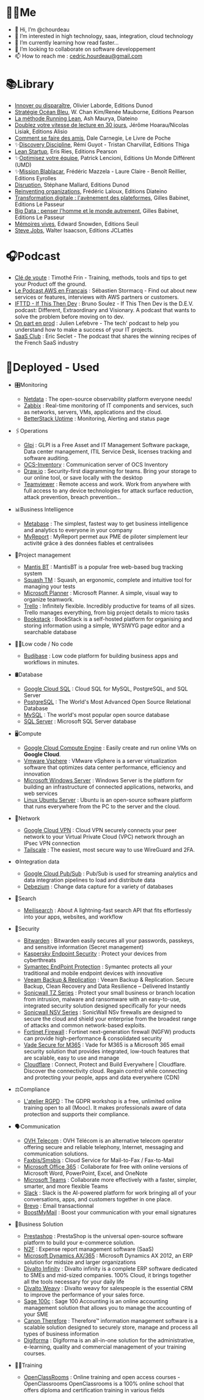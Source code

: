 # 👨🏻Me
- 👋 Hi, I’m @chourdeau
- 👀 I’m interested in high technology, saas, integration, cloud technology
- 🌱 I’m currently learning how read faster...
- 💞️ I’m looking to collaborate on software developpement
- 📫 How to reach me : cedric.hourdeau@gmail.com

# 📚Library

* [Innover ou disparaître](https://www.dunod.com/entreprise-et-economie/innover-ou-disparaitre-lab-pour-remettre-innovation-au-coeur-entreprise), Olivier Laborde, Editions Dunod
* [Stratégie Océan Bleu](https://www.amazon.fr/dp/2744066303?_encoding=UTF8&psc=1&ref_=cm_sw_r_cp_ud_dp_58SPAJJF61RM8367S8MG), W. Chan Kim/Renée Mauborne, Editions Pearson
* [La méthode Running Lean](https://www.amazon.fr/m%C3%A9thode-Running-Lean-Transformer-succ%C3%A8s/dp/2354561237), Ash Maurya, Diateino
* [Doublez votre vitesse de lecture en 30 jours](https://www.amazon.fr/Doublez-votre-vitesse-lecture-jours/dp/2379353131), Jérôme Hoarau/Nicolas Lisiak, Editions Alisio
* [Comment se faire des amis](https://www.amazon.fr/Comment-faire-amis-Dale-Carnegie/dp/2253009105), Dale Carnegie, Le Livre de Poche
* ✨[Discovery Discipline](https://discovery-discipline.com/), Rémi Guyot - Tristan Charvillat, Editions Thiga
* [Lean Startup](https://www.amazon.fr/Lean-start-up-Eric-Ries/dp/2744065080), Eris Ries, Editions Pearson
* ✨[Optimisez votre équipe](https://www.amazon.fr/Optimisez-votre-%C3%A9quipe-Patrick-Lencioni/dp/2892256038), Patrick Lencioni, Editions Un Monde Différent (UMD)
* ✨[Mission Blablacar](https://missionblablacar.com/), Frédéric Mazzela - Laure Claire - Benoît Reillier, Editions Eyrolles
* [Disruption](https://www.amazon.fr/Disruption-Intelligence-artificielle-salariat-augment%C3%A9e/dp/2100804278), Stéphane Mallard, Editions Dunod
* [Reinventing organizations](https://www.amazon.fr/Reinventing-Organizations-communaut%C3%A9s-travail-inspir%C3%A9es/dp/2354561059), Frédéric Laloux, Editions Diateino
* [Transformation digitale : l'avènement des plateformes](https://www.amazon.fr/Transformation-digitale-plateformes-Gilles-Babinet/dp/2368904867), Gilles Babinet, Editions Le Passeur
* [Big Data : penser l'homme et le monde autrement](https://www.amazon.fr/Data-penser-lhomme-monde-autrement/dp/2368902600),  Gilles Babinet, Editions Le Passeur
* [Mémoires vives](https://www.amazon.fr/M%C3%A9moires-Vives-Edward-Snowden/dp/2021441040), Edward Snowden, Editions Seuil
* [Steve Jobs](https://www.amazon.fr/Steve-Jobs-Walter-Isaacson/dp/2709638320), Walter Isaacson, Editions JCLattès

# 🎧Podcast

* [Clé de voute](https://open.spotify.com/show/5tpiUiSrTL072tVI9561fv?si=1cf92252fff64102) : Timothé Frin - Training, methods, tools and tips to get your Product off the ground.
* [Le Podcast AWS en Français](https://open.spotify.com/show/3umN5VMtFF433w1pTILetT?si=47c29f9de9af44bc) : Sébastien Stormacq - Find out about new services or features, interviews with AWS partners or customers.
* [IFTTD - If This Then Dev](https://open.spotify.com/show/7nda7u8PGTU2AfpLZ9ZR9Z?si=885e0073bac847f1) : Bruno Soulez - If This Then Dev is the D.E.V. podcast: Different, Extraordinary and Visionary. A podcast that wants to solve the problem before moving on to dev.
* [On part en prod](https://open.spotify.com/show/2gOOKWGopaZlieRTHso4qi?si=d3c803f0586c4a94) : Julien Lefebvre - The tech' podcast to help you understand how to make a success of your IT projects.
* [SaaS Club](https://open.spotify.com/show/34TFvFIn0IjqKQn1h8lUAS?si=9e2d89dce46e4d3a) : Eric Seclet - The podcast that shares the winning recipes of the French SaaS industry

# 🚀Deployed - Used
* 🎛️Monitoring
  * [Netdata](https://github.com/netdata/netdata) : The open-source observability platform everyone needs!
  * [Zabbix](https://github.com/zabbix/zabbix) : Real-time monitoring of IT components and services, such as networks, servers, VMs, applications and the cloud.
  * [BetterStack Uptime](https://betterstack.com/uptime) : Monitoring, Alerting and status page
* 🖇️Operations
  * [Glpi](https://github.com/glpi-project/glpi) : GLPI is a Free Asset and IT Management Software package, Data center management, ITIL Service Desk, licenses tracking and software auditing.
  * [OCS-Inventory](https://github.com/OCSInventory-NG/OCSInventory-Server) : Communication server of OCS Inventory
  * [Draw.io](https://app.diagrams.net/) : Security-first diagramming for teams. Bring your storage to our online tool, or save locally with the desktop
  * [Teamviewer](https://www.teamviewer.com/en-us/) : Remote access and work. Work from anywhere with full access to any device technologies for attack surface reduction, attack prevention, breach prevention...
  
* 📊Business Intelligence
  * [Metabase](https://github.com/metabase/metabase) : The simplest, fastest way to get business intelligence and analytics to everyone in your company
  * [MyReport](https://www.myreport.fr/) : MyReport permet aux PME de piloter simplement leur activité grâce à des données fiables et centralisées
    
* 🧩Project management
  * [Mantis BT](https://github.com/mantisbt/mantisbt) : MantisBT is a popular free web-based bug tracking system
  * [Squash TM](https://gitlab.com/henixdevelopment/open-source/squash) : Squash, an ergonomic, complete and intuitive tool for managing your tests
  * [Microsoft Planner](https://tasks.office.com/) : Microsoft Planner. A simple, visual way to organize teamwork.
  * [Trello](https://trello.com/home.html) : Infinitely flexible. Incredibly productive for teams of all sizes. Trello manages everything, from big project details to micro tasks
  * [Bookstack](https://www.bookstackapp.com/) : BookStack is a self-hosted platform for organising and storing information using a simple, WYSIWYG page editor and a searchable database
    
* 👩‍💻Low code / No code
  * [Budibase](https://github.com/Budibase/budibase) : Low code platform for building business apps and workflows in minutes.
    
* 🛢️Database
  * [Google Cloud SQL](https://cloud.google.com/sql/) : Cloud SQL for MySQL, PostgreSQL, and SQL Server
  * [PostgreSQL](https://www.postgresql.org/) : The World's Most Advanced Open Source Relational Database
  * [MySQL](https://www.mysql.com/fr) : The world's most popular open source database
  * [SQL Server](https://www.microsoft.com/en-us/sql-server/) : Microsoft SQL Server database

* 🖥️Compute
  * [Google Cloud Compute Engine](https://cloud.google.com/products/compute/) : Easily create and run online VMs on **Google Cloud**.
  * [Vmware Vsphere](https://www.vmware.com/products/vsphere.html) : VMware vSphere is a server virtualization software that optimizes data center performance, efficiency and innovation
  * [Microsoft Windows Server](https://www.microsoft.com/fr-fr/windows-server) : Windows Server is the platform for building an infrastructure of connected applications, networks, and web services
  * [Linux Ubuntu Server](https://www.ubuntu-fr.org/) : Ubuntu is an open-source software platform that runs everywhere from the PC to the server and the cloud.
   
* 📶Network
  * [Google Cloud VPN](https://cloud.google.com/network-connectivity/docs/vpn/concepts/overview) : Cloud VPN securely connects your peer network to your Virtual Private Cloud (VPC) network through an IPsec VPN connection
  * [Tailscale](https://github.com/tailscale/tailscale) : The easiest, most secure way to use WireGuard and 2FA.
    
* ⚙️Integration data
  * [Google Cloud Pub/Sub](https://cloud.google.com/pubsub/docs/overview) : Pub/Sub is used for streaming analytics and data integration pipelines to load and distribute data
  * [Debezium](https://github.com/debezium/debezium) : Change data capture for a variety of databases

* 🔎Search
  * [Meilisearch](https://www.meilisearch.com/) : About A lightning-fast search API that fits effortlessly into your apps, websites, and workflow

* 🔑Security
  * [Bitwarden](https://github.com/bitwarden/web) : Bitwarden easily secures all your passwords, passkeys, and sensitive information (Secret management)
  * [Kaspersky Endpoint Security](https://www.kaspersky.fr/enterprise-security/endpoint) : Protect your devices from cyberthreats
  * [Symantec EndPoint Protection](https://www.broadcom.com/products/cybersecurity/endpoint) : Symantec protects all your traditional and mobile endpoint devices with innovative 
  * [Veeam Backup & Replication](https://www.veeam.com/vm-backup-recovery-replication-software.html) : Veeam Backup & Replication. Secure Backup, Clean Recovery and Data Resilience – Delivered Instantly
  * [Sonicwall TZ Series](https://www.sonicwall.com/products/firewalls/entry-level/) : Protect your small business or branch location from intrusion, malware and ransomware with an easy-to-use, integrated security solution designed specifically for your needs
  * [Sonicwall NSV Series](https://www.sonicwall.com/products/firewalls/nsv-series/) : SonicWall NSv firewalls are designed to secure the cloud and shield your enterprise from the broadest range of attacks and common network-based exploits.
  * [Fortinet Firewall](https://www.fortinet.com/products/next-generation-firewall) :  Fortinet next-generation firewall (NGFW) products can provide high-performance & consolidated security
  * [Vade Secure for M365](https://www.vadesecure.com/en/dedicated-email-security-for-o365/) : Vade for M365 is a Microsoft 365 email security solution that provides integrated, low-touch features that are scalable, easy to use and manage
  * [Cloudflare](https://www.cloudflare.com/) : Connect, Protect and Build Everywhere | Cloudflare. Discover the connectivity cloud. Regain control while connecting and protecting your people, apps and data everywhere (CDN)
 
* ⚖️Compliance
  * [L'atelier RGPD](https://atelier-rgpd.cnil.fr/) : The GDPR workshop is a free, unlimited online training open to all (Mooc). It makes professionals aware of data protection and supports their compliance.

* 🗣️Communication
  * [OVH Telecom](https://www.ovhtelecom.fr/) : OVH Télécom is an alternative telecom operator offering secure and reliable telephony, Internet, messaging and communication solutions.
  * [Faxbis/Smsbis](https://www.avmup.com/telephonie-d-entreprise/service-cloud-de-fax-mail) : Cloud Service for Mail-to-Fax / Fax-to-Mail
  * [Microsoft Office 365](https://www.office.com/) : Collaborate for free with online versions of Microsoft Word, PowerPoint, Excel, and OneNote
  * [Microsoft Teams](https://www.microsoft.com/en-us/microsoft-teams/group-chat-software) : Collaborate more effectively with a faster, simpler, smarter, and more flexible Teams
  * [Slack](https://slack.com/) : Slack is the AI-powered platform for work bringing all of your conversations, apps, and customers together in one place.
  * [Brevo](https://www.brevo.com/fr/products/transactional-email/) : Email transactionnal
  * [BoostMyMail](https://www.boostmymail.com/en/) : Boost your communication with your email signatures
    
* 📌Business Solution
  * [Prestashop](https://github.com/PrestaShop/PrestaShop) : PrestaShop is the universal open-source software platform to build your e-commerce solution.
  * [N2F](https://www.n2f.com/fr/note-de-frais/) : Expense report management software (SaaS)
  * [Microsoft Dynamics AX/365](https://learn.microsoft.com/en-us/dynamicsax-2012/appuser-itpro/introduction-to-microsoft-dynamics-ax-2012) : Microsoft Dynamics AX 2012, an ERP solution for midsize and larger organizations
  * [Divalto Infinity](https://www.divalto.com/logiciel-erp/) : Divalto infinity is a complete ERP software dedicated to SMEs and mid-sized companies. 100% Cloud, it brings together all the tools necessary for your daily life
  * [Divalto Weavy](https://www.divalto.com/logiciel-crm/) : Divalto weavy for salespeople is the essential CRM to improve the performance of your sales force.
  * [Sage 100c](https://www.sage.com/fr-fr/produits/sage-100/comptabilite/) : Sage 100 Accounting is an online accounting management solution that allows you to manage the accounting of your SME
  * [Canon Therefore](https://www.canon.fr/business/products/software/therefore/) : Therefore™ information management software is a scalable solution designed to securely store, manage and process all types of business information
  * [Digiforma](https://www.digiforma.com/) : Digiforma is an all-in-one solution for the administrative, e-learning, quality and commercial management of your training courses.

* 🧑‍🏫Training
  * [OpenClassRooms](https://openclassrooms.com/) : Online training and open access courses - OpenClassrooms
OpenClassrooms is a 100% online school that offers diploma and certification training in various fields
<!---
chourdeau/chourdeau is a ✨ special ✨ repository because its `README.md` (this file) appears on your GitHub profile.
You can click the Preview link to take a look at your changes.
--->
